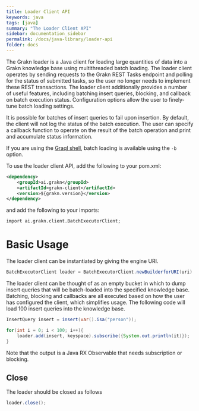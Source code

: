 ```yaml
---
title: Loader Client API
keywords: java
tags: [java]
summary: "The Loader Client API"
sidebar: documentation_sidebar
permalink: /docs/java-library/loader-api
folder: docs
---
```



The Grakn loader is a Java client for loading large quantities of data into a Grakn knowledge base using multithreaded batch loading. The loader client operates by sending requests to the Grakn REST Tasks endpoint and polling for the status of submitted tasks, so the user no longer needs to implement these REST transactions. The loader client additionally provides a number of useful features, including batching insert queries, blocking, and callback on batch execution status. Configuration options allow the user to finely-tune batch loading settings.

It is possible for batches of insert queries to fail upon insertion. By default, the client will not log the status of the batch execution. The user can specify a callback function to operate on the result of the batch operation and print and accumulate status information.

If you are using the [Graql shell](../get-started/graql-console), batch loading is available using the `-b` option.

To use the loader client API, add the following to your pom.xml:

```xml
<dependency>
    <groupId>ai.grakn</groupId>
    <artifactId>grakn-client</artifactId>
    <version>${grakn.version}</version>
</dependency>
```
 and add the following to your imports:

```
import ai.grakn.client.BatchExecutorClient;
```

# Basic Usage

The loader client can be instantiated by giving the engine URI.

```java
BatchExecutorClient loader = BatchExecutorClient.newBuilderforURI(uri).build();
```

The loader client can be thought of as an empty bucket in which to dump insert queries that will be batch-loaded into the specified knowledge base. Batching, blocking and callbacks are all executed based on how the user has configured the client, which simplifies usage. The following code will load 100 insert queries into the knowledge base.

```java
InsertQuery insert = insert(var().isa("person"));

for(int i = 0; i < 100; i++){
    loader.add(insert, keyspace).subscribe({System.out.println(it)});
}
```

Note that  the output is  a Java RX Observable that needs subscription or blocking.

## Close

The loader should be closed as follows

```java
loader.close();
```
